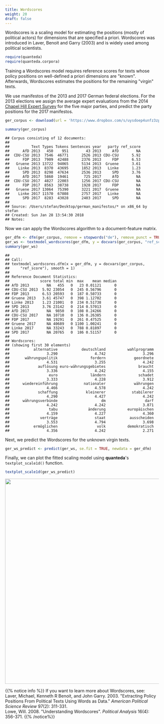 ```yaml
---
title: Wordscores
weight: 20
draft: false
---
```


Wordscores is a scaling model for estimating the positions (mostly of political actors) for dimensions that are specified a priori. Wordscores was introduced in Laver, Benoit and Garry (2003) and is widely used among political scientists.


```r
require(quanteda)
require(quanteda.corpora)
```

Training a Wordscores model requires reference scores for texts whose policy positions on well-defined a priori dimensions are "known". Afterwards, Wordscores estimates the positions for the remaining "virgin" texts.

We use manifestos of the 2013 and 2017 German federal elections. For the 2013 elections we assign the average expert evaluations from the 2014 [Chapel Hill Expert Survey](https://www.chesdata.eu/) for the five major parties, and predict the party positions for the 2017 manifestos.


```r
ger_corpus <- download(url = 'https://www.dropbox.com/s/uysdoep4unfz3zp/data_corpus_germanifestos.rds?dl=1')
```




```r
summary(ger_corpus)
```

```
## Corpus consisting of 12 documents:
## 
##          Text Types Tokens Sentences year   party ref_score
##      AfD 2013   450    951        43 2013     AfD        NA
##  CDU-CSU 2013  7546  46771      2526 2013 CDU-CSU      5.92
##      FDP 2013  7909  42488      2376 2013     FDP      6.53
##   Gruene 2013 13722  94065      5134 2013  Gruene      3.61
##    Linke 2013  8370  43695      1852 2013   Linke      1.23
##      SPD 2013  8298  47634      2536 2013     SPD      3.76
##      AfD 2017  5860  19461       725 2017     AfD        NA
##  CDU-CSU 2017  4827  22003      1256 2017 CDU-CSU        NA
##      FDP 2017  8563  38738      1928 2017     FDP        NA
##   Gruene 2017 13064  75390      3221 2017  Gruene        NA
##    Linke 2017 11570  67808      2757 2017   Linke        NA
##      SPD 2017  8283  43028      2403 2017     SPD        NA
## 
## Source: /Users/stefan/Desktop/german_manifestos/* on x86_64 by stefan
## Created: Sun Jan 28 13:54:30 2018
## Notes:
```

Now we can apply the Wordscores algorithm to a document-feature matrix.


```r
ger_dfm <- dfm(ger_corpus, remove = stopwords("de"), remove_punct = TRUE)
ger_ws <- textmodel_wordscores(ger_dfm, y = docvars(ger_corpus, "ref_score"), smooth = 1)
summary(ger_ws)
```

```
## 
## Call:
## textmodel_wordscores.dfm(x = ger_dfm, y = docvars(ger_corpus, 
##     "ref_score"), smooth = 1)
## 
## Reference Document Statistics:
##              score total min  max    mean median
## AfD 2013        NA   455   0   23 0.01121      0
## CDU-CSU 2013  5.92 23054   0  245 0.56796      0
## FDP 2013      6.53 20593   0  187 0.50733      0
## Gruene 2013   3.61 45747   0  398 1.12702      0
## Linke 2013    1.23 21001   0  234 0.51738      0
## SPD 2013      3.76 23142   0  214 0.57013      0
## AfD 2017        NA  9850   0  108 0.24266      0
## CDU-CSU 2017    NA 10710   0  136 0.26385      0
## FDP 2017        NA 19291   0  261 0.47525      0
## Gruene 2017     NA 40689   0 1100 1.00241      0
## Linke 2017      NA 33243   0  788 0.81897      0
## SPD 2017        NA 20765   0  186 0.51157      0
## 
## Wordscores:
## (showing first 30 elements)
##           alternative           deutschland          wahlprogramm 
##                 3.290                 4.742                 3.296 
##       währungspolitik               fordern             geordnete 
##                 4.531                 3.255                 4.242 
##             auflösung euro-währungsgebietes               braucht 
##                 3.336                 4.242                 4.155 
##                  euro               ländern               schadet 
##                 3.333                 4.228                 3.912 
##      wiedereinführung            nationaler             währungen 
##                 4.466                 4.578                 4.242 
##             schaffung             kleinerer            stabilerer 
##                 4.290                 4.427                 4.242 
##      währungsverbünde                    dm                  darf 
##                 4.242                 4.242                 3.871 
##                  tabu              änderung          europäischen 
##                 4.159                 4.227                 4.360 
##              verträge                 staat           ausscheiden 
##                 3.553                 4.794                 3.698 
##           ermöglichen                  volk          demokratisch 
##                 4.356                 4.242                 2.271
```

Next, we predict the Wordscores for the unknown virgin texts.


```r
ger_ws_predict <- predict(ger_ws, se.fit = TRUE, newdata = ger_dfm)
```

Finally, we can plot the fitted scaling model using **quanteda**'s `textplot_scale1d()` function.


```r
textplot_scale1d(ger_ws_predict)
```

<img src="/machine-learning/wordscores.en_files/figure-html/unnamed-chunk-7-1.png" width="672" />


{{% notice info %}}
If you want to learn more about Wordscores, see:  
Laver, Michael, Kenneth R Benoit, and John Garry. 2003. "Extracting Policy Positions From Political Texts Using Words as Data." _American Political Science Review_ 97(2): 311-331.  
Lowe, Will. 2008. "Understanding Wordscores". _Political Analysis_ 16(4): 356-371.
{{% /notice%}}
